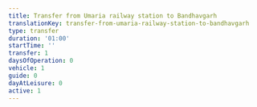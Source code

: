 ```yaml
---
title: Transfer from Umaria railway station to Bandhavgarh
translationKey: transfer-from-umaria-railway-station-to-bandhavgarh
type: transfer
duration: '01:00'
startTime: ''
transfer: 1
daysOfOperation: 0
vehicle: 1
guide: 0
dayAtLeisure: 0
active: 1
---
```

